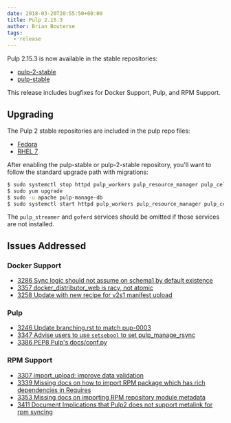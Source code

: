 ```yaml
---
date: 2018-03-20T20:55:50+00:00
title: Pulp 2.15.3
author: Brian Bouterse
tags:
  - release
---
```

<!-- more -->
Pulp 2.15.3 is now available in the stable repositories:

* [pulp-2-stable](https://repos.fedorapeople.org/pulp/pulp/stable/2/)
* [pulp-stable](https://repos.fedorapeople.org/pulp/pulp/stable/latest/)

This release includes bugfixes for Docker Support, Pulp, and RPM Support.

## Upgrading

The Pulp 2 stable repositories are included in the pulp repo files:

- [Fedora](https://repos.fedorapeople.org/repos/pulp/pulp/fedora-pulp.repo)
- [RHEL 7](https://repos.fedorapeople.org/repos/pulp/pulp/rhel-pulp.repo)

After enabling the pulp-stable or pulp-2-stable repository, you'll want to
follow the standard upgrade path with migrations:

```sh
$ sudo systemctl stop httpd pulp_workers pulp_resource_manager pulp_celerybeat pulp_streamer goferd
$ sudo yum upgrade
$ sudo -u apache pulp-manage-db
$ sudo systemctl start httpd pulp_workers pulp_resource_manager pulp_celerybeat pulp_streamer goferd
```

The `pulp_streamer` and `goferd` services should be omitted if those services are not installed.


## Issues Addressed

### Docker Support
- [3286	Sync logic should not assume on schema1 by default existence](https://pulp.plan.io/issues/3286)
- [3357	docker_distributor_web is racy, not atomic](https://pulp.plan.io/issues/3357)
- [3258	Update with new recipe for v2s1 manifest upload ](https://pulp.plan.io/issues/3258)

### Pulp
- [3246	Update branching.rst to match pup-0003](https://pulp.plan.io/issues/3246)
- [3347	Advise users to use `setsebool` to set pulp_manage_rsync](https://pulp.plan.io/issues/3347)
- [3386	PEP8 Pulp's docs/conf.py](https://pulp.plan.io/issues/3386)

### RPM Support
- [3307	import_upload: improve data validation](https://pulp.plan.io/issues/3307)
- [3339	Missing docs on how to import RPM package which has rich dependencies in Requires](https://pulp.plan.io/issues/3339)
- [3353	Missing docs on importing RPM repository module metadata](https://pulp.plan.io/issues/3353)
- [3411	Document Implications that Pulp2 does not support metalink for rpm syncing](https://pulp.plan.io/issues/3411)